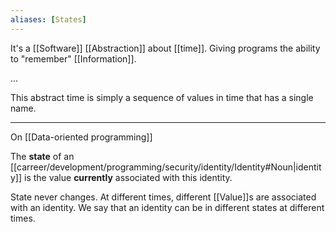 ```yaml
---
aliases: [States]
---
```


It's a [[Software]] [[Abstraction]] about [[time]]. Giving programs the ability to "remember" [[Information]].

...

This abstract time is simply a sequence of values in time that has a single name.

---

On [[Data-oriented programming]]

The **state** of an [[carreer/development/programming/security/identity/Identity#Noun|identity]] is the value **currently** associated with this identity.

State never changes. At different times, different [[Value]]s are associated with an identity. We say that an identity can be in different states at different times.